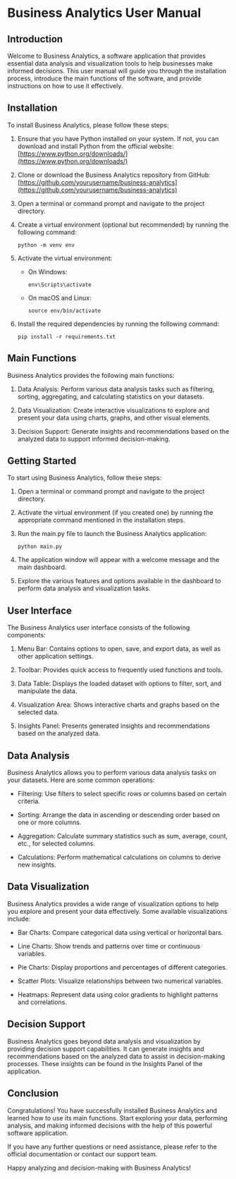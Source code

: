 # Business Analytics User Manual

## Introduction

Welcome to Business Analytics, a software application that provides essential data analysis and visualization tools to help businesses make informed decisions. This user manual will guide you through the installation process, introduce the main functions of the software, and provide instructions on how to use it effectively.

## Installation

To install Business Analytics, please follow these steps:

1. Ensure that you have Python installed on your system. If not, you can download and install Python from the official website: [https://www.python.org/downloads/](https://www.python.org/downloads/)

2. Clone or download the Business Analytics repository from GitHub: [https://github.com/yourusername/business-analytics](https://github.com/yourusername/business-analytics)

3. Open a terminal or command prompt and navigate to the project directory.

4. Create a virtual environment (optional but recommended) by running the following command:
   ```
   python -m venv env
   ```

5. Activate the virtual environment:
   - On Windows:
     ```
     env\Scripts\activate
     ```
   - On macOS and Linux:
     ```
     source env/bin/activate
     ```

6. Install the required dependencies by running the following command:
   ```
   pip install -r requirements.txt
   ```

## Main Functions

Business Analytics provides the following main functions:

1. Data Analysis: Perform various data analysis tasks such as filtering, sorting, aggregating, and calculating statistics on your datasets.

2. Data Visualization: Create interactive visualizations to explore and present your data using charts, graphs, and other visual elements.

3. Decision Support: Generate insights and recommendations based on the analyzed data to support informed decision-making.

## Getting Started

To start using Business Analytics, follow these steps:

1. Open a terminal or command prompt and navigate to the project directory.

2. Activate the virtual environment (if you created one) by running the appropriate command mentioned in the installation steps.

3. Run the main.py file to launch the Business Analytics application:
   ```
   python main.py
   ```

4. The application window will appear with a welcome message and the main dashboard.

5. Explore the various features and options available in the dashboard to perform data analysis and visualization tasks.

## User Interface

The Business Analytics user interface consists of the following components:

1. Menu Bar: Contains options to open, save, and export data, as well as other application settings.

2. Toolbar: Provides quick access to frequently used functions and tools.

3. Data Table: Displays the loaded dataset with options to filter, sort, and manipulate the data.

4. Visualization Area: Shows interactive charts and graphs based on the selected data.

5. Insights Panel: Presents generated insights and recommendations based on the analyzed data.

## Data Analysis

Business Analytics allows you to perform various data analysis tasks on your datasets. Here are some common operations:

- Filtering: Use filters to select specific rows or columns based on certain criteria.

- Sorting: Arrange the data in ascending or descending order based on one or more columns.

- Aggregation: Calculate summary statistics such as sum, average, count, etc., for selected columns.

- Calculations: Perform mathematical calculations on columns to derive new insights.

## Data Visualization

Business Analytics provides a wide range of visualization options to help you explore and present your data effectively. Some available visualizations include:

- Bar Charts: Compare categorical data using vertical or horizontal bars.

- Line Charts: Show trends and patterns over time or continuous variables.

- Pie Charts: Display proportions and percentages of different categories.

- Scatter Plots: Visualize relationships between two numerical variables.

- Heatmaps: Represent data using color gradients to highlight patterns and correlations.

## Decision Support

Business Analytics goes beyond data analysis and visualization by providing decision support capabilities. It can generate insights and recommendations based on the analyzed data to assist in decision-making processes. These insights can be found in the Insights Panel of the application.

## Conclusion

Congratulations! You have successfully installed Business Analytics and learned how to use its main functions. Start exploring your data, performing analysis, and making informed decisions with the help of this powerful software application.

If you have any further questions or need assistance, please refer to the official documentation or contact our support team.

Happy analyzing and decision-making with Business Analytics!